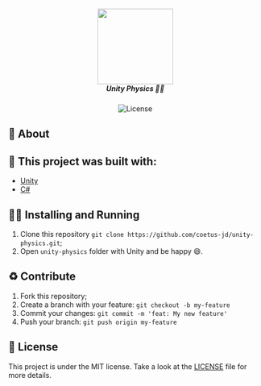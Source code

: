 <h5 align="center">
  <img src="https://images.youracclaim.com/images/ebea4a14-2685-4e01-ac66-9bc88e0b26c0/00-Unity_Essentials-Pathway_Badge.png" width="150px" /><br>
  <b>Unity Physics</b> ✍🏻
</h5>
<p align="center">
  <img alt="License" src="https://img.shields.io/badge/license-MIT-green">
</p>

## :open_book: About 

## :bricks: This project was built with: 
- [Unity](https://unity.com/)
- [C#](https://docs.microsoft.com/en-us/dotnet/csharp/)

## :running_man: Installing and Running  
 1. Clone this repository `git clone https://github.com/coetus-jd/unity-physics.git`;
 2. Open `unity-physics` folder with Unity and be happy 😄.
 
## :recycle: Contribute
 1. Fork this repository;
 2. Create a branch with your feature: ```git checkout -b my-feature```
 3. Commit your changes: ```git commit -m 'feat: My new feature'```
 4. Push your branch: ```git push origin my-feature```
 
## :page_with_curl:	License
This project is under the MIT license. Take a look at the [LICENSE](LICENSE.md) file for more details.
